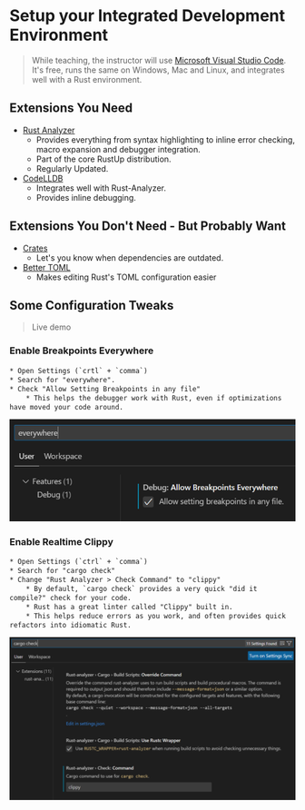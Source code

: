 # Setup your Integrated Development Environment

> While teaching, the instructor will use [Microsoft Visual Studio Code](https://code.visualstudio.com/download). It's free, runs the same on Windows, Mac and Linux, and integrates well with a Rust environment.

## Extensions You Need

* [Rust Analyzer](https://marketplace.visualstudio.com/items?itemName=rust-lang.rust-analyzer)
    * Provides everything from syntax highlighting to inline error checking, macro expansion and debugger integration.
    * Part of the core RustUp distribution.
    * Regularly Updated.
* [CodeLLDB](https://marketplace.visualstudio.com/items?itemName=vadimcn.vscode-lldb)
    * Integrates well with Rust-Analyzer.
    * Provides inline debugging.

## Extensions You Don't Need - But Probably Want

* [Crates](https://marketplace.visualstudio.com/items?itemName=serayuzgur.crates)
    * Let's you know when dependencies are outdated.
* [Better TOML](https://marketplace.visualstudio.com/items?itemName=bungcip.better-toml)
    * Makes editing Rust's TOML configuration easier

## Some Configuration Tweaks

> Live demo

### Enable Breakpoints Everywhere
    * Open Settings (`crtl` + `comma`)
    * Search for "everywhere".
    * Check "Allow Setting Breakpoints in any file"
        * This helps the debugger work with Rust, even if optimizations have moved your code around.

![](../images/BreakpointsEverywhere.png)

### Enable Realtime Clippy
    * Open Settings (`ctrl` + `comma`)
    * Search for "cargo check"
    * Change "Rust Analyzer > Check Command" to "clippy"
        * By default, `cargo check` provides a very quick "did it compile?" check for your code.
        * Rust has a great linter called "Clippy" built in.
        * This helps reduce errors as you work, and often provides quick refactors into idiomatic Rust.

![](../images/RustAnalyzerClippy.png)
